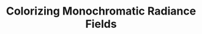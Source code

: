 ---
layout: default
title: 'Colorizing Monochromatic Radiance Fields'
authors: <a href="https://liquidammonia.github.io/">Yean Cheng</a>, <a href="https://wanrenjie.github.io/">Renjie Wan</a>, <a href="https://shuchenweng.github.io/">Shuchen Weng</a>, <strong>Chengxuan Zhu</strong>, Yakun Chang, <a href="https://ci.idm.pku.edu.cn/">Boxin Shi</a>
publication: <strong>Oral</strong>, In <i>AAAI Conference on Artificial Intelligence</i>, 2024.
year: 2024.1
pdf: https://liquidammonia.github.io/color-nerf/assets/paper.pdf
code: ''
official_link: https://liquidammonia.github.io/color-nerf/
---